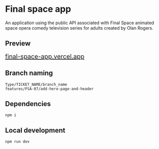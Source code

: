 # Final space app

An application using the public API associated with Final Space animated space opera comedy television series for adults created by Olan Rogers.

## Preview

<a href="https://final-space-app.vercel.app/" style="cursor:pointer; font-size:20px;">final-space-app.vercel.app</a>

## Branch naming

```
Type/TICKET_NAME/branch_name
features/FSA-07/add-hero-page-and-header
```

## Dependencies

```
npm i
```

## Local development

```
npm run dev
```
